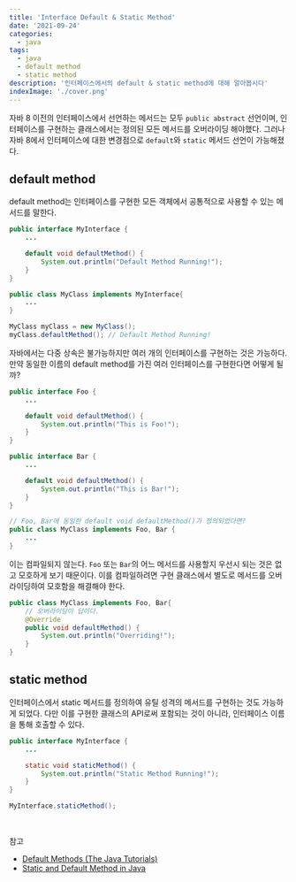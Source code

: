 ```yaml
---
title: 'Interface Default & Static Method'
date: '2021-09-24'
categories:
  - java
tags:
  - java
  - default method
  - static method
description: '인터페이스에서의 default & static method에 대해 알아봅시다'
indexImage: './cover.png'
---
```


자바 8 이전의 인터페이스에서 선언하는 메서드는 모두 ```public abstract``` 선언이며,
인터페이스를 구현하는 클래스에서는 정의된 모든 메서드를 오버라이딩 해야했다. 
그러나 자바 8에서 인터페이스에 대한 변경점으로 ```default```와 ```static``` 메서드 선언이 가능해졌다.  

## default method  

default method는 인터페이스를 구현한 모든 객체에서 공통적으로 사용할 수 있는 메서드를 말한다. 

``` java
public interface MyInterface {
    ...

    default void defaultMethod() {
        System.out.println("Default Method Running!");
    }
}
```

``` java
public class MyClass implements MyInterface{
    ...
}
```

``` java
MyClass myClass = new MyClass();
myClass.defaultMethod(); // Default Method Running!
```

자바에서는 다중 상속은 불가능하지만 여러 개의 인터페이스를 구현하는 것은 가능하다. 
만약 동일한 이름의 default method를 가진 여러 인터페이스를 구현한다면 어떻게 될까? 

``` java
public interface Foo {
    ...

    default void defaultMethod() {
        System.out.println("This is Foo!");
    }
}
```

``` java
public interface Bar {
    ...

    default void defaultMethod() {
        System.out.println("This is Bar!");
    }
}
```

``` java
// Foo, Bar에 동일한 default void defaultMethod()가 정의되었다면?
public class MyClass implements Foo, Bar {
    ...
}
```

이는 컴파일되지 않는다. 
```Foo``` 또는 ```Bar```의 어느 메서드를 사용할지 우선시 되는 것은 없고 모호하게 보기 때문이다. 
이를 컴파일하려면 구현 클래스에서 별도로 메서드를 오버라이딩하여 모호함을 해결해야 한다. 

``` java
public class MyClass implements Foo, Bar{
    // 오버라이딩이 답이다.
    @Override
    public void defaultMethod() {
        System.out.println("Overriding!");
    }
}
```

## static method  

인터페이스에서 static 메서드를 정의하여 유틸 성격의 메서드를 구현하는 것도 가능하게 되었다. 
다만 이를 구현한 클래스의 API로써 포함되는 것이 아니라, 인터페이스 이름을 통해 호출할 수 있다. 

``` java
public interface MyInterface {
    ...

    static void staticMethod() {
        System.out.println("Static Method Running!");
    }
}
```

``` java
MyInterface.staticMethod();
```

<br/>

참고  
- [Default Methods (The Java Tutorials)](https://docs.oracle.com/javase/tutorial/java/IandI/defaultmethods.html)
- [Static and Default Method in Java](https://www.baeldung.com/java-static-default-methods)
